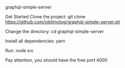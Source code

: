 graphql-simple-server

Get Started Clone the project:
git clone https://github.com/viktimolog/graphql-simple-server.git

Change the directory: cd graphql-simple-server

Install all dependencies: yarn

Run: node src

Pay attention, you should have the free port 4000
